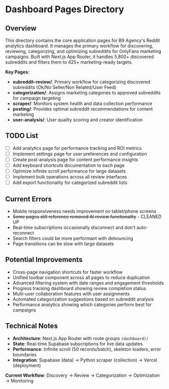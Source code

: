 # Dashboard Pages Directory

## Overview
This directory contains the core application pages for B9 Agency's Reddit analytics dashboard. It manages the primary workflow for discovering, reviewing, categorizing, and optimizing subreddits for OnlyFans marketing campaigns. Built with Next.js App Router, it handles 5,800+ discovered subreddits and filters them to 425+ marketing-ready targets.

**Key Pages:**
- **subreddit-review/**: Primary workflow for categorizing discovered subreddits (Ok/No Seller/Non Related/User Feed)
- **categorization/**: Assigns marketing categories to approved subreddits for campaign targeting
- **scraper/**: Monitors system health and data collection performance
- **posting/**: Provides optimal subreddit recommendations for content marketing
- **user-analysis/**: User quality scoring and creator identification

## TODO List
- [ ] Add analytics page for performance tracking and ROI metrics
- [ ] Implement settings page for user preferences and configuration
- [ ] Create post-analysis page for content performance insights
- [ ] Add keyboard shortcuts documentation to each page
- [ ] Optimize infinite scroll performance for large datasets
- [ ] Implement bulk operations across all review interfaces
- [ ] Add export functionality for categorized subreddit lists

## Current Errors
- Mobile responsiveness needs improvement on tablet/phone screens
- ~~Some pages still reference removed AI review functionality~~ - CLEANED UP
- Real-time subscriptions occasionally disconnect and don't auto-reconnect
- Search filters could be more performant with debouncing
- Page transitions can be slow with large datasets

## Potential Improvements
- Cross-page navigation shortcuts for faster workflow
- Unified toolbar component across all pages to reduce duplication
- Advanced filtering system with date ranges and engagement thresholds
- Progress tracking dashboard showing review completion status
- Multi-user collaboration features with user assignments
- Automated categorization suggestions based on subreddit analysis
- Performance analytics showing which categories perform best for campaigns

## Technical Notes
- **Architecture**: Next.js App Router with route groups `(dashboard)/`
- **State**: Real-time Supabase subscriptions for live data updates
- **Performance**: Infinite scroll (50 records/batch), skeleton loaders, error boundaries
- **Integration**: Supabase (data) → Python scraper (collection) → Vercel (deployment)

**Current Workflow**: Discovery → Review → Categorization → Optimization → Monitoring